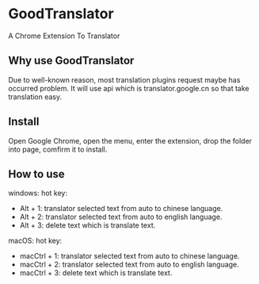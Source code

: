# GoodTranslator
A Chrome Extension To Translator

## Why use GoodTranslator
Due to well-known reason, most translation plugins request maybe has occurred problem. It will use api which is translator.google.cn so that take translation easy.
## Install
Open Google Chrome, open the menu, enter the extension, drop the folder into page, comfirm it to install.
## How to use
windows:
  hot key:
  * Alt + 1: translator selected text from auto to chinese language.
  * Alt + 2: translator selected text from auto to english language.
  * Alt + 3: delete text which is translate text.



macOS:
  hot key:
  * macCtrl + 1: translator selected text from auto to chinese language.
  * macCtrl + 2: translator selected text from auto to english language.
  * macCtrl + 3: delete text which is translate text.

